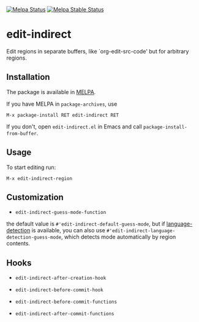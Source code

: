 [![Melpa Status](http://melpa.org/packages/edit-indirect-badge.svg)](http://melpa.org/#/edit-indirect)
[![Melpa Stable Status](http://stable.melpa.org/packages/edit-indirect-badge.svg)](http://stable.melpa.org/#/edit-indirect)

# edit-indirect

Edit regions in separate buffers, like `org-edit-src-code' but for arbitrary regions.

## Installation

The package is available in [MELPA](http://melpa.org/).

If you have MELPA in `package-archives`, use

    M-x package-install RET edit-indirect RET

If you don't, open `edit-indirect.el` in Emacs and call
`package-install-from-buffer`.

## Usage

To start editing run:

    M-x edit-indirect-region

## Customization

- `edit-indirect-guess-mode-function`

the default value is `#'edit-indirect-default-guess-mode`, but if [language-detection](https://github.com/andreasjansson/language-detection.el) is available, you can also use `#'edit-indirect-language-detection-guess-mode`, which detects mode automatically by region contents.

## Hooks

- `edit-indirect-after-creation-hook`

- `edit-indirect-before-commit-hook`

- `edit-indirect-before-commit-functions`

- `edit-indirect-after-commit-functions`
